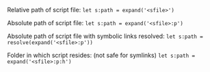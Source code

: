
Relative path of script file:
`let s:path = expand('<sfile>')`

Absolute path of script file:
`let s:path = expand('<sfile>:p')`

Absolute path of script file with symbolic links resolved:
`let s:path = resolve(expand('<sfile>:p'))`

Folder in which script resides: (not safe for symlinks)
`let s:path = expand('<sfile>:p:h')`

